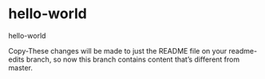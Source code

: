 # hello-world
hello-world

Copy-These changes will be made to just the README file on your readme-edits branch,
so now this branch contains content that’s different from master.
